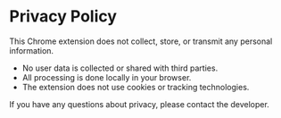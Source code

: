# Privacy Policy

This Chrome extension does not collect, store, or transmit any personal information.

- No user data is collected or shared with third parties.
- All processing is done locally in your browser.
- The extension does not use cookies or tracking technologies.

If you have any questions about privacy, please contact the developer.
